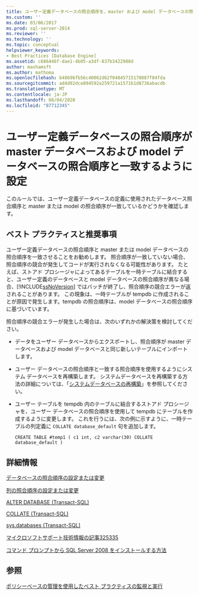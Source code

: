 ```yaml
---
title: ユーザー定義データベースの照合順序を、master および model データベースの照合順序と一致するように設定します。Microsoft Docs
ms.custom: ''
ms.date: 03/06/2017
ms.prod: sql-server-2014
ms.reviewer: ''
ms.technology: ''
ms.topic: conceptual
helpviewer_keywords:
- Best Practices [Database Engine]
ms.assetid: c686446f-dae1-4b05-a3df-837b3422988d
author: mashamsft
ms.author: mathoma
ms.openlocfilehash: b48696fb56c40062d62f04845715170887f84fda
ms.sourcegitcommit: ad4d92dce894592a259721a1571b1d8736abacdb
ms.translationtype: MT
ms.contentlocale: ja-JP
ms.lasthandoff: 08/04/2020
ms.locfileid: "87712345"
---
```

# <a name="set-the-collation-of-user-defined-databases-to-match-those-of-the-master-and-model-databases"></a>ユーザー定義データベースの照合順序が master データベースおよび model データベースの照合順序と一致するように設定
  このルールでは、ユーザー定義データベースの定義に使用されたデータベース照合順序と master または model の照合順序が一致しているかどうかを確認します。  
  
## <a name="best-practices-recommendations"></a>ベスト プラクティスと推奨事項  
 ユーザー定義データベースの照合順序と master または model データベースの照合順序を一致させることをお勧めします。 照合順序が一致していない場合、照合順序の競合が発生してコードが実行されなくなる可能性があります。 たとえば、ストアド プロシージャによってあるテーブルを一時テーブルに結合すると、ユーザー定義のデータベースと model データベースの照合順序が異なる場合、[!INCLUDE[ssNoVersion](../includes/ssnoversion-md.md)] ではバッチが終了し、照合順序の競合エラーが返されることがあります。 この現象は、一時テーブルが tempdb に作成されることが原因で発生します。tempdb の照合順序は、model データベースの照合順序に基づいています。  
  
 照合順序の競合エラーが発生した場合は、次のいずれかの解決策を検討してください。  
  
-   データをユーザー データベースからエクスポートし、照合順序が master データベースおよび model データベースと同じ新しいテーブルにインポートします。  
  
-   ユーザー データベースの照合順序と一致する照合順序を使用するようにシステム データベースを再構築します。 システムデータベースを再構築する方法の詳細については、「[システムデータベースの再構築](../relational-databases/databases/system-databases.md)」を参照してください。  
  
-   ユーザー テーブルを tempdb 内のテーブルに結合するストアド プロシージャを、ユーザー データベースの照合順序を使用して tempdb にテーブルを作成するように変更します。 これを行うには、次の例に示すように、一時テーブルの列定義に `COLLATE database_default` 句を追加します。  
  
    ```  
    CREATE TABLE #temp1 ( c1 int, c2 varchar(30) COLLATE database_default )  
    ```  
  
## <a name="for-more-information"></a>詳細情報  
 [データベースの照合順序の設定または変更](../relational-databases/collations/set-or-change-the-database-collation.md)  
  
 [列の照合順序の設定または変更](../relational-databases/collations/set-or-change-the-column-collation.md)  
  
 [ALTER DATABASE &#40;Transact-SQL&#41;](/sql/t-sql/statements/alter-database-transact-sql)  
  
 [COLLATE &#40;Transact-SQL&#41;](/sql/t-sql/statements/collations)  
  
 [sys.databases &#40;Transact-SQL&#41;](/sql/relational-databases/system-catalog-views/sys-databases-transact-sql)  
  
 [マイクロソフトサポート技術情報の記事325335](https://go.microsoft.com/fwlink/?linkid=117751)  
  
 [コマンド プロンプトから SQL Server 2008 をインストールする方法](https://go.microsoft.com/fwlink/?LinkId=81585)  
  
## <a name="see-also"></a>参照  
 [ポリシーベースの管理を使用したベスト プラクティスの監視と実行](../relational-databases/policy-based-management/monitor-and-enforce-best-practices-by-using-policy-based-management.md)  
  
  
